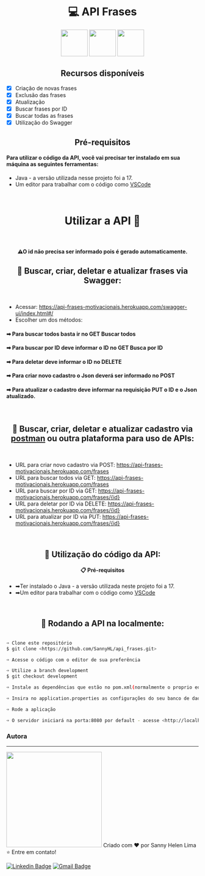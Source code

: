 <h1 align="center">💻 API Frases</h1>

<div align="center"><img src="https://cdn.jsdelivr.net/gh/devicons/devicon/icons/java/java-original-wordmark.svg" height="70px"/>
<img src="https://cdn.jsdelivr.net/gh/devicons/devicon/icons/spring/spring-original.svg" height="70px"/>
<img src="https://cdn.jsdelivr.net/gh/devicons/devicon/icons/postgresql/postgresql-plain.svg" height="70px"/></div>


<h2 align="center">Recursos disponíveis</h2>

- [x] Criação de novas frases
- [x] Exclusão das frases
- [X] Atualização 
- [X] Buscar frases por ID
- [X] Buscar todas as frases
- [X] Utilização do Swagger

<h2 align="center">Pré-requisitos</h2>

#### Para utilizar o código da API, você vai precisar ter instalado em sua máquina as seguintes ferramentas:
- Java - a versão utilizada nesse projeto foi a 17.
- Um editor para trabalhar com o código como [VSCode](https://code.visualstudio.com/)


<br><h1 align="center">Utilizar a API 📗</h1><br>

<h4 align="center"> ⚠O id não precisa ser informado pois é gerado automaticamente.</h4>

<h2 align="center">🔎 Buscar, criar, deletar e atualizar frases via Swagger:</h2><br>

- Acessar: <https://api-frases-motivacionais.herokuapp.com/swagger-ui/index.html#/>
- Escolher um dos métodos: 

<h4>➡ <b>Para buscar todos basta ir no GET Buscar todos</b></h4>
<h4>➡ <b>Para buscar por ID deve informar o ID no GET Busca por ID</b></h4>
<h4>➡ <b>Para deletar deve informar o ID no DELETE</b></h4>
<h4>➡ <b>Para criar novo cadastro o Json deverá ser informado no POST</b></h4>
<h4>➡ <b>Para atualizar o cadastro deve informar na requisição PUT o ID e o Json atualizado.</b></h4><br>


<h2 align="center">🔎 Buscar, criar, deletar e atualizar cadastro via <a href="https://www.postman.com/downloads/">postman</a> ou outra plataforma para uso de APIs:</h2><br>


- URL para criar novo cadastro via POST: https://api-frases-motivacionais.herokuapp.com/frases
- URL para buscar todos via GET: https://api-frases-motivacionais.herokuapp.com/frases
- URL para buscar por ID via GET: https://api-frases-motivacionais.herokuapp.com/frases/{id}
- URL para deletar por ID via DELETE: https://api-frases-motivacionais.herokuapp.com/frases/{id}
- URL para atualizar por ID via PUT: https://api-frases-motivacionais.herokuapp.com/frases/{id}


<br><h2 align="center">🔧 Utilização do código da API:</h2>


<h4 align="center">📋 Pré-requisitos</h4>

- ➡Ter instalado o Java - a versão utilizada neste projeto foi a 17.
- ➡Um editor para trabalhar com o código como [VSCode](https://code.visualstudio.com/)


<br><h2 align="center">🎲 Rodando a API na localmente:</h2>

```bash

➩ Clone este repositório
$ git clone <https://github.com/SannyHL/api_frases.git>

➩ Acesse o código com o editor de sua preferência

➩ Utilize a branch development
$ git checkout development

➩ Instale as dependências que estão no pom.xml(normalmente o proprio editor instala as dependências)

➩ Insira no application.properties as configurações do seu banco de dados

➩ Rode a aplicação

➩ O servidor iniciará na porta:8080 por default - acesse <http://localhost:8080>

```


### Autora
---

<img src="https://user-images.githubusercontent.com/104280692/194205159-83b3bca2-3f59-40cd-b909-9bb0b8e40825.png" width="250px;" alt=""/>
Criado com ❤️ por Sanny Helen Lima <br>
⭐ Entre em contato!
<br>


[![Linkedin Badge](https://img.shields.io/badge/-SannyHL-blue?style=flat-square&logo=Linkedin&logoColor=white&link=https://www.linkedin.com/in/sannyhelenlima/)](https://www.linkedin.com/in/sannyhelenlima) 
[![Gmail Badge](https://img.shields.io/badge/-sannyhelenlima@gmail.com-c14438?style=flat-square&logo=Gmail&logoColor=white&link=mailto:sannyhelenlima@gmail.com)](mailto:sannyhelenlima@gmail.com)
